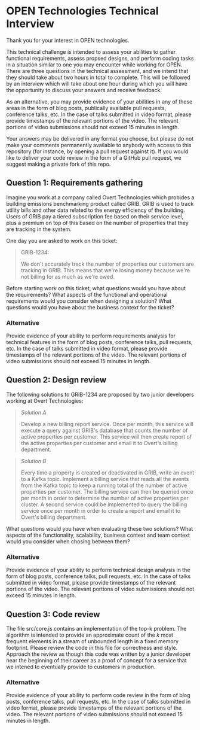 # OPEN Technologies Technical Interview

Thank you for your interest in OPEN technologies.

This technical challenge is intended to assess your abilities to gather functional requirements, assess propsed designs, and perform coding tasks in a situation similar to one you may encounter while working for OPEN.
There are three questions in the technical assessment, and we intend that they should take about two hours in total to complete.
This will be followed by an interview which will take about one hour during which you will have the opportunity to discuss your answers and receive feedback.

As an alternative, you may provide evidence of your abilities in any of these areas in the form of blog posts, publically available pull requests, conference talks, etc.
In the case of talks submitted in video format, please provide timestamps of the relevant portions of the video.
The relevant portions of video submissions should not exceed 15 minutes in length.

Your answers may be delivered in any format you choose, but please do not make your comments permanently available to anybody with access to this repository (for instance, by opening a pull request against it).
If you would like to deliver your code review in the form of a GitHub pull request, we suggest making a private fork of this repo.

## Question 1: Requirements gathering

Imagine you work at a company called Overt Technologies which probides a building emissions benchmarking product called GRIB.
GRIB is used to track utility bills and other data related to the energy efficiency of the building.
Users of GRIB pay a tiered subscription fee based on their service level, plus a premium on top of this based on the number of properties that they are tracking in the system.

One day you are asked to work on this ticket:

> GRIB-1234:
>
> We don't accurately track the number of properties our customers are tracking in GRIB.
> This means that we're losing money because we're not billing for as much as we're owed.

Before starting work on this ticket, what questions would you have about the requirements?
What aspects of the functional and operational requirements would you consider when designing a solution?
What questions would you have about the business context for the ticket?

### Alternative

Provide evidence of your ability to perform requirements analysis for technical features in the form of blog posts, conference talks, pull requests, etc.
In the case of talks submitted in video format, please provide timestamps of the relevant portions of the video.
The relevant portions of video submissions should not exceed 15 minutes in length.

## Question 2: Design review

The following solutions to GRIB-1234 are proposed by two junior developers working at Overt Technologies:

> *Solution A*
>
> Develop a new billing report service.
> Once per month, this service will execute a query against GRIB's database that counts the number of active properties per customer.
> This service will then create report of the active properties per customer and email it to Overt's billing department.

> *Solution B*
>
> Every time a property is created or deactivated in GRIB, write an event to a Kafka topic.
> Implement a billing service that reads all the events from the Kafka topic to keep a running total of the number of active properties per customer.
> The billing service can then be queried once per month in order to determine the number of active properties per cluster.
> A second service could be implemented to query the billing service once per month in order to create a report and email it to Overt's billing department.

What questions would you have when evaluating these two solutions?
What aspects of the functionality, scalability, business context and team context would you consider when chosing between them?

### Alternative

Provide evidence of your ability to perform technical design analysis in the form of blog posts, conference talks, pull requests, etc.
In the case of talks submitted in video format, please provide timestamps of the relevant portions of the video.
The relevant portions of video submissions should not exceed 15 minutes in length.

## Question 3: Code review

The file src/core.js contains an implementation of the top-k problem.
The algorithm is intended to provide an approximate count of the _k_ most frequent elements in a stream of unbounded length in a fixed memory footprint.
Please review the code in this file for correctness and style.
Approach the review as though this code was written by a junior developer near the beginning of their career as a proof of concept for a service that we intened to eventually provide to customers in production.

### Alternative

Provide evidence of your ability to perform code review in the form of blog posts, conference talks, pull requests, etc.
In the case of talks submitted in video format, please provide timestamps of the relevant portions of the video.
The relevant portions of video submissions should not exceed 15 minutes in length.
